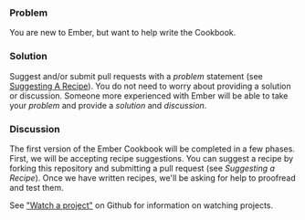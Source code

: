 ### Problem
You are new to Ember, but want to help write the Cookbook.

### Solution
Suggest and/or submit pull requests with a _problem_ statement (see [Suggesting A Recipe](./suggesting_a_recipe)). You do not need to worry about providing a solution or discussion. Someone more experienced with Ember will be able to take your _problem_ and provide a _solution_ and _discussion_.

### Discussion
The first version of the Ember Cookbook will be completed in a few phases. First, we will be accepting
recipe suggestions. You can suggest a recipe by forking this repository and submitting a pull request
(see _Suggesting a Recipe_). Once we have written recipes, we'll be asking for help to proofread and test
them.

See ["Watch a project"](https://help.github.com/articles/be-social#watch-a-project) on Github for information on watching projects.
